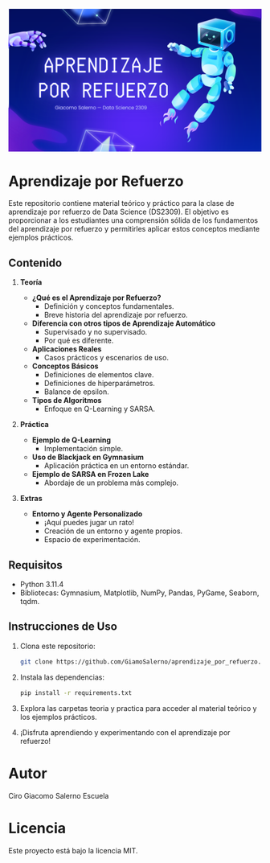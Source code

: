 ![portada](img\portada.png)

# Aprendizaje por Refuerzo

Este repositorio contiene material teórico y práctico para la clase de aprendizaje por refuerzo de Data Science (DS2309). El objetivo es proporcionar a los estudiantes una comprensión sólida de los fundamentos del aprendizaje por refuerzo y permitirles aplicar estos conceptos mediante ejemplos prácticos.

## Contenido

1. **Teoría**
   - **¿Qué es el Aprendizaje por Refuerzo?**
     - Definición y conceptos fundamentales.
     - Breve historia del aprendizaje por refuerzo.
   - **Diferencia con otros tipos de Aprendizaje Automático**
     - Supervisado y no supervisado.
     - Por qué es diferente.
   - **Aplicaciones Reales**
     - Casos prácticos y escenarios de uso.
   - **Conceptos Básicos**
     - Definiciones de elementos clave.
     - Definiciones de hiperparámetros.
     - Balance de epsilon.
   - **Tipos de Algoritmos**
     - Enfoque en Q-Learning y SARSA.

2. **Práctica**
   - **Ejemplo de Q-Learning**
     - Implementación simple.
   - **Uso de Blackjack en Gymnasium**
     - Aplicación práctica en un entorno estándar.
   - **Ejemplo de SARSA en Frozen Lake**
     - Abordaje de un problema más complejo.

3. **Extras**
   - **Entorno y Agente Personalizado**
     - ¡Aquí puedes jugar un rato!
     - Creación de un entorno y agente propios.
     - Espacio de experimentación.

## Requisitos

- Python 3.11.4
- Bibliotecas: Gymnasium, Matplotlib, NumPy, Pandas, PyGame, Seaborn, tqdm.

## Instrucciones de Uso

1. Clona este repositorio:

   ```bash
   git clone https://github.com/GiamoSalerno/aprendizaje_por_refuerzo.git

2. Instala las dependencias:
    ```bash
    pip install -r requirements.txt

3. Explora las carpetas teoria y practica para acceder al material teórico y los ejemplos prácticos.

4. ¡Disfruta aprendiendo y experimentando con el aprendizaje por refuerzo!

# Autor

Ciro Giacomo Salerno Escuela

# Licencia

Este proyecto está bajo la licencia MIT.
